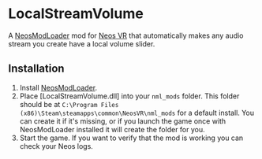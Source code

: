 # LocalStreamVolume

A [NeosModLoader](https://github.com/zkxs/NeosModLoader) mod for [Neos VR](https://neos.com/) that automatically makes any audio stream you create have a local volume slider.

## Installation
1. Install [NeosModLoader](https://github.com/zkxs/NeosModLoader).
1. Place [LocalStreamVolume.dll] into your `nml_mods` folder. This folder should be at `C:\Program Files (x86)\Steam\steamapps\common\NeosVR\nml_mods` for a default install. You can create it if it's missing, or if you launch the game once with NeosModLoader installed it will create the folder for you.
1. Start the game. If you want to verify that the mod is working you can check your Neos logs.